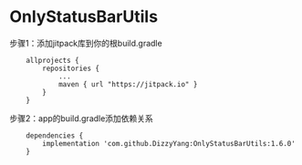 ﻿# OnlyStatusBarUtils


  步骤1：添加jitpack库到你的根build.gradle

        allprojects {
            repositories {
                ...
                maven { url "https://jitpack.io" }
            }
        }

  步骤2：app的build.gradle添加依赖关系
 
        dependencies {
            implementation 'com.github.DizzyYang:OnlyStatusBarUtils:1.6.0'
        }
